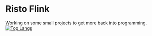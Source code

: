# Risto Flink
Working on some small projects to get more back into programming.
[![Top Langs](https://github-readme-stats.vercel.app/api/top-langs/?username=RistoFlink)](https://github.com/anuraghazra/github-readme-stats)
